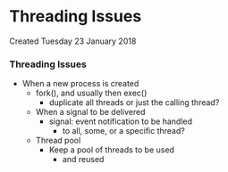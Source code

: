 # Threading Issues
Created Tuesday 23 January 2018

### Threading Issues

* When a new process is created
	* fork(), and usually then exec()
		* duplicate all threads or just the calling thread?
	* When a signal to be delivered
		* signal: event notification to be handled
			* to all, some, or a specific thread?
	* Thread pool
		* Keep a pool of threads to be used
			* and reused


